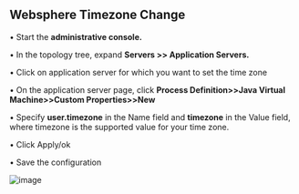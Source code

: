 ## Websphere Timezone Change

•	Start the **administrative console.**

•	In the topology tree, expand **Servers >> Application Servers.**

•	Click on application server for which you want to set the time zone

•	On the application server page, click **Process Definition>>Java Virtual Machine>>Custom Properties>>New**

•	Specify **user.timezone** in the Name field and **timezone** in the Value field, where timezone is the supported value for your time zone.

•	Click Apply/ok

•	Save the configuration

![image](https://user-images.githubusercontent.com/3519706/81201010-6d1e6e80-8fcd-11ea-8e6a-04cea817cea2.png)